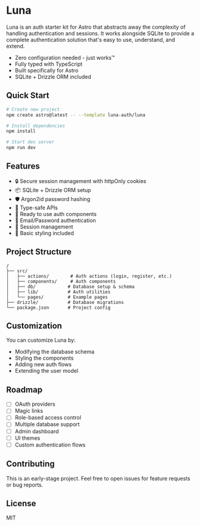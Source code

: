 # Luna

Luna is an auth starter kit for Astro that abstracts away the complexity of handling authentication and sessions. It works alongside SQLite to provide a complete authentication solution that's easy to use, understand, and extend.

- Zero configuration needed - just works™
- Fully typed with TypeScript
- Built specifically for Astro
- SQLite + Drizzle ORM included

## Quick Start

```bash
# Create new project
npm create astro@latest -- --template luna-auth/luna

# Install dependencies
npm install

# Start dev server
npm run dev
```

## Features

- 🔒 Secure session management with httpOnly cookies
- 📦 SQLite + Drizzle ORM setup
- 🛡️ Argon2id password hashing
- 🚦 Type-safe APIs
- 🧩 Ready to use auth components
- 📝 Email/Password authentication
- 🔑 Session management
- 🎨 Basic styling included

## Project Structure

```
/
├── src/
│   ├── actions/        # Auth actions (login, register, etc.)
│   ├── components/     # Auth components
│   ├── db/            # Database setup & schema
│   ├── lib/           # Auth utilities
│   └── pages/         # Example pages
├── drizzle/           # Database migrations
└── package.json       # Project config
```

## Customization

You can customize Luna by:
- Modifying the database schema
- Styling the components
- Adding new auth flows
- Extending the user model

## Roadmap

- [ ] OAuth providers
- [ ] Magic links
- [ ] Role-based access control
- [ ] Multiple database support
- [ ] Admin dashboard
- [ ] UI themes
- [ ] Custom authentication flows

## Contributing

This is an early-stage project. Feel free to open issues for feature requests or bug reports.

## License

MIT

